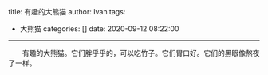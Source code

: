 title: 有趣的大熊猫
author: Ivan
tags:
  - 大熊猫
categories: []
date: 2020-09-12 08:22:00
---
&emsp;&emsp;有趣的大熊猫。它们胖乎乎的，可以吃竹子。它们胃口好。它们的黑眼像熬夜了一样。
